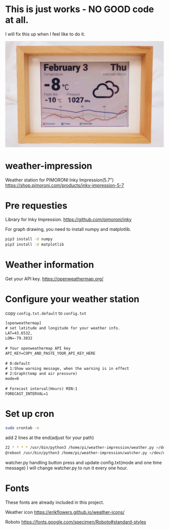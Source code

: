# This is just works - NO GOOD code at all.
I will fix this up when I feel like to do it.

![lib directory contents](/frame.jpg)

# weather-impression
Weather station for PIMORONI Inky Impression(5.7")
https://shop.pimoroni.com/products/inky-impression-5-7

# Pre requesties
Library for Inky Impression.
https://github.com/pimoroni/inky

For graph drawing, you need to install numpy and matplotlib.
```bash
pip3 install -U numpy
pip3 install -U matplotlib
```
# Weather information
Get your API key.
https://openweathermap.org/

# Configure your weather station
copy ```config.txt.default``` to ```config.txt```
```
[openweathermap]
# set latitude and longitude for your weather info.
LAT=43.6532,
LON=-79.3832

# Your openweathermap API key
API_KEY=COPY_AND_PASTE_YOUR_API_KEY_HERE

# 0:default
# 1:Show warning message, when the warning is in effect
# 2:Graph(temp and air pressure)
mode=0

# Forecast interval(Hours) MIN:1
FORECAST_INTERVAL=1
```

# Set up cron
```bash
sudo crontab -e
```

add 2 lines at the end(adjust for your path)
```bash
22 * * * * /usr/bin/python3 /home/pi/weather-impression/weather.py >/dev/null 2>&1
@reboot /usr/bin/python3 /home/pi/weather-impression/watcher.py >/dev/null 2>&1
```

watcher.py handling button press and update config.txt(mode and one time message)
I will change watcher.py to run it every one hour.

# Fonts
These fonts are already included in this project.

Weather icon
https://erikflowers.github.io/weather-icons/

Roboto
https://fonts.google.com/specimen/Roboto#standard-styles

